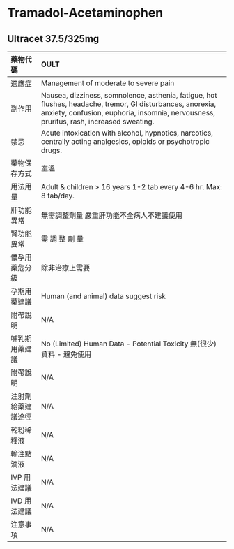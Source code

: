 # Tramadol-Acetaminophen

## Ultracet 37.5/325mg

| 藥物代碼 | OULT |
| :--- | :--- |
| 適應症 | Management of moderate to severe pain |
| 副作用 | Nausea, dizziness, somnolence, asthenia, fatigue, hot flushes, headache, tremor, GI disturbances, anorexia, anxiety, confusion, euphoria, insomnia, nervousness, pruritus, rash, increased sweating. |
| 禁忌 | Acute intoxication with alcohol, hypnotics, narcotics, centrally acting analgesics, opioids or psychotropic drugs. |
| 藥物保存方式 | 室溫 |
| 用法用量 | Adult & children &gt; 16 years 1-2 tab every 4-6 hr. Max: 8 tab/day. |
| 肝功能異常 | 無需調整劑量  嚴重肝功能不全病人不建議使用 |
| 腎功能異常 | 需 調 整 劑 量 |
| 懷孕用藥危分級 | 除非治療上需要 |
| 孕期用藥建議 | Human \(and animal\) data suggest risk |
| 附帶說明 | N/A |
| 哺乳期用藥建議 | No \(Limited\) Human Data - Potential Toxicity 無\(很少\)資料 - 避免使用 |
| 附帶說明 | N/A |
| 注射劑給藥建議途徑 | N/A |
| 乾粉稀釋液 | N/A |
| 輸注點滴液 | N/A |
| IVP 用法建議 | N/A |
| IVD 用法建議 | N/A |
| 注意事項 | N/A |

